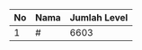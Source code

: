 | No | Nama            | Jumlah Level |
|----|-----------------|--------------|
| 1  | #    |    6603        |
